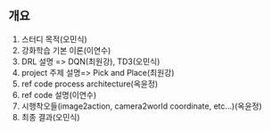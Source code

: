 개요
---
1. 스터디 목적(오민식)
2. 강화학습 기본 이론(이연수)
3. DRL 설명 => DQN(최원강), TD3(오민식)
4. project 주제 설명=> Pick and Place(최원강)
5. ref code process architecture(옥윤정)
7. ref code 설명(이연수)
8. 시행착오들(image2action, camera2world coordinate, etc...)(옥윤정)
9. 최종 결과(오민식)

